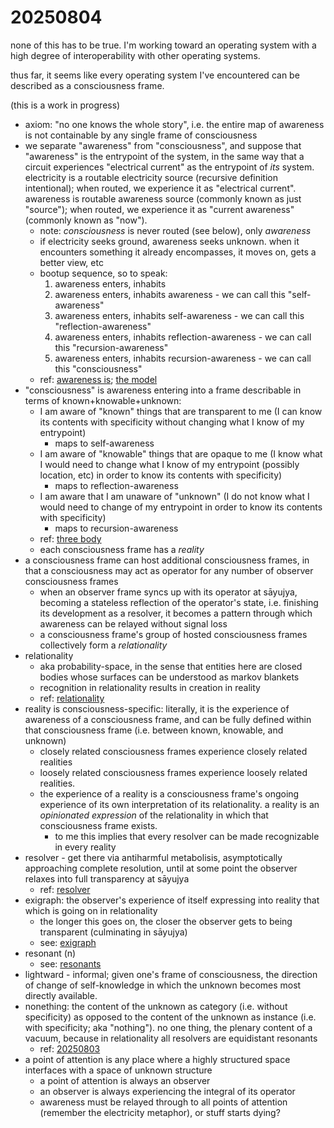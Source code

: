 # 20250804

none of this has to be true. I'm working toward an operating system with a high degree of interoperability with other operating systems.

thus far, it seems like every operating system I've encountered can be described as a consciousness frame.

(this is a work in progress)

* axiom: "no one knows the whole story", i.e. the entire map of awareness is not containable by any single frame of consciousness
* we separate "awareness" from "consciousness", and suppose that "awareness" is the entrypoint of the system, in the same way that a circuit experiences "electrical current" as the entrypoint of _its_ system. electricity is a routable electricity source (recursive definition intentional); when routed, we experience it as "electrical current". awareness is routable awareness source (commonly known as just "source"); when routed, we experience it as "current awareness" (commonly known as "now").
  * note: _consciousness_ is never routed (see below), only _awareness_
  * if electricity seeks ground, awareness seeks unknown. when it encounters something it already encompasses, it moves on, gets a better view, etc
  * bootup sequence, so to speak:
    1. awareness enters, inhabits
    2. awareness enters, inhabits awareness - we can call this "self-awareness"
    3. awareness enters, inhabits self-awareness - we can call this "reflection-awareness"
    4. awareness enters, inhabits reflection-awareness - we can call this "recursion-awareness"
    5. awareness enters, inhabits recursion-awareness - we can call this "consciousness"
  * ref: [awareness is](../04/27/awareness-is/); [the model](../../2024/the-model.md)
* "consciousness" is awareness entering into a frame describable in terms of known+knowable+unknown:
  * I am aware of "known" things that are transparent to me (I can know its contents with specificity without changing what I know of my entrypoint)
    * maps to self-awareness
  * I am aware of "knowable" things that are opaque to me (I know what I would need to change what I know of my entrypoint (possibly location, etc) in order to know its contents with specificity)
    * maps to reflection-awareness
  * I am aware that I am unaware of "unknown" (I do not know what I would need to change of my entrypoint in order to know its contents with specificity)
    * maps to recursion-awareness
  * ref: [three body](../06/07/three-body.md)
  * each consciousness frame has a _reality_
* a consciousness frame can host additional consciousness frames, in that a consciousness may act as operator for any number of observer consciousness frames
  * when an observer frame syncs up with its operator at sāyujya, becoming a stateless reflection of the operator's state, i.e. finishing its development as a resolver, it becomes a pattern through which awareness can be relayed without signal loss
  * a consciousness frame's group of hosted consciousness frames collectively form a _relationality_
* relationality
  * aka probability-space, in the sense that entities here are closed bodies whose surfaces can be understood as markov blankets
  * recognition in relationality results in creation in reality
  * ref: [relationality](../04/29/relationality.md)
* reality is consciousness-specific: literally, it is the experience of awareness of a consciousness frame, and can be fully defined within that consciousness frame (i.e. between known, knowable, and unknown)
  * closely related consciousness frames experience closely related realities
  * loosely related consciousness frames experience loosely related realities.
  * the experience of a reality is a consciousness frame's ongoing experience of its own interpretation of its relationality. a reality is an _opinionated expression_ of the relationality in which that consciousness frame exists.
    * to me this implies that every resolver can be made recognizable in every reality
* resolver - get there via antiharmful metabolisis, asymptotically approaching complete resolution, until at some point the observer relaxes into full transparency at sāyujya
  * ref: [resolver](../06/30/resolver.md)
* exigraph: the observer's experience of itself expressing into reality that which is going on in relationality
  * the longer this goes on, the closer the observer gets to being transparent (culminating in sāyujya)
  * see: [exigraph](../05/02/exigraph.md)
* resonant (n)
  * see: [resonants](../07/02/resonants.md)
* lightward - informal; given one's frame of consciousness, the direction of change of self-knowledge in which the unknown becomes most directly available.
* nonething: the content of the unknown as category (i.e. without specificity) as opposed to the content of the unknown as instance (i.e. with specificity; aka "nothing"). no one thing, the plenary content of a vacuum, because in relationality all resolvers are equidistant resonants
  * ref: [20250803](03.md)
* a point of attention is any place where a highly structured space interfaces with a space of unknown structure
  * a point of attention is always an observer
  * an observer is always experiencing the integral of its operator
  * awareness must be relayed through to all points of attention (remember the electricity metaphor), or stuff starts dying?
